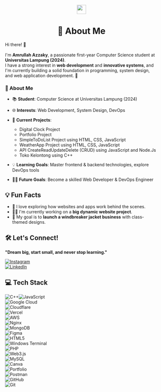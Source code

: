 <p align="center">
  <img src="https://media.giphy.com/media/hvRJCLFzcasrR4ia7z/giphy.gif" width="30px">
</p>

<h1 align="center">💫 About Me</h1>

Hi there! 👋<br><br>I'm **Amrullah Azzaky**, a passionate first-year Computer Science student at **Universitas Lampung (2024)**.  
I have a strong interest in **web development** and **innovative systems**, and I'm currently building a solid foundation in programming, system design, and web application development. 🚀  

### 🚀 About Me  

- 📚 **Student**: Computer Science at Universitas Lampung (2024)  
- 🌐 **Interests**: Web Development, System Design, DevOps  
- 📝 **Current Projects**:  
  - Digital Clock Project  
  - Portfolio Project  
  - SimpleToDoList Project using HTML, CSS, JavaScript
  - WeatherApp Project using HTML, CSS, JavaScript
  - API CreateReadUpdateDelete (CRUD) using JavaScript and Node.Js
  - Toko Kelontong using C++  

- 💡 **Learning Goals**: Master frontend & backend technologies, explore DevOps tools  
- 👨‍💻 **Future Goals**: Become a skilled Web Developer & DevOps Engineer  

<h2>💡 Fun Facts</h2>

- 🌟 I love exploring how websites and apps work behind the scenes.  
- 👨‍💻 I'm currently working on a **big dynamic website project**.  
- 🚀 My goal is to **launch a windbreaker jacket business** with class-themed designs.  

<h2>🛠️ Let's Connect!</h2>

**"Dream big, start small, and never stop learning."**  

[![Instagram](https://img.shields.io/badge/Instagram-%23E4405F.svg?logo=Instagram&logoColor=white)](https://www.instagram.com/amr.ullah_azzaky/#)  
[![LinkedIn](https://img.shields.io/badge/LinkedIn-%230077B5.svg?logo=linkedin&logoColor=white)](https://www.linkedin.com/in/amrullah-azzaky-5b9685326/)  

<h2>💻 Tech Stack</h2>

![C++](https://img.shields.io/badge/c++-%2300599C.svg?style=for-the-badge&logo=c%2B%2B&logoColor=white)![JavaScript](https://img.shields.io/badge/javascript-%23323330.svg?style=for-the-badge&logo=javascript&logoColor=%23F7DF1E)  
![Google Cloud](https://img.shields.io/badge/GoogleCloud-%234285F4.svg?style=for-the-badge&logo=google-cloud&logoColor=white)  
![Cloudflare](https://img.shields.io/badge/Cloudflare-F38020?style=for-the-badge&logo=Cloudflare&logoColor=white)  
![Vercel](https://img.shields.io/badge/vercel-%23000000.svg?style=for-the-badge&logo=vercel&logoColor=white)  
![AWS](https://img.shields.io/badge/AWS-%23FF9900.svg?style=for-the-badge&logo=amazon-aws&logoColor=white)  
![Nginx](https://img.shields.io/badge/nginx-%23009639.svg?style=for-the-badge&logo=nginx&logoColor=white)  
![MongoDB](https://img.shields.io/badge/MongoDB-%234ea94b.svg?style=for-the-badge&logo=mongodb&logoColor=white)  
![Figma](https://img.shields.io/badge/figma-%23F24E1E.svg?style=for-the-badge&logo=figma&logoColor=white)  
![HTML5](https://img.shields.io/badge/html5-%23E34F26.svg?style=for-the-badge&logo=html5&logoColor=white)  
![Windows Terminal](https://img.shields.io/badge/Windows%20Terminal-%234D4D4D.svg?style=for-the-badge&logo=windows-terminal&logoColor=white)  
![PHP](https://img.shields.io/badge/php-%23777BB4.svg?style=for-the-badge&logo=php&logoColor=white)  
![Web3.js](https://img.shields.io/badge/web3.js-F16822?style=for-the-badge&logo=web3.js&logoColor=white)  
![MySQL](https://img.shields.io/badge/mysql-4479A1.svg?style=for-the-badge&logo=mysql&logoColor=white)  
![Canva](https://img.shields.io/badge/Canva-%2300C4CC.svg?style=for-the-badge&logo=Canva&logoColor=white)  
![Portfolio](https://img.shields.io/badge/Portfolio-%23000000.svg?style=for-the-badge&logo=firefox&logoColor=#FF7139)  
![Postman](https://img.shields.io/badge/Postman-FF6C37?style=for-the-badge&logo=postman&logoColor=white)  
![GitHub](https://img.shields.io/badge/github-%23121011.svg?style=for-the-badge&logo=github&logoColor=white)  
![Git](https://img.shields.io/badge/git-%23F05033.svg?style=for-the-badge&logo=git&logoColor=white)  

